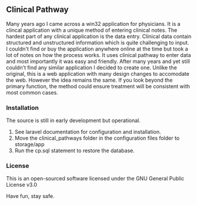## Clinical Pathway

Many years ago I came across a win32 application for physicians. It is a clincal application with a unique method of entering clinical notes. The hardest part of any clinical application is the data entry. Clinical data contain structured and unstructured information which is quite challenging to input. I couldn't find or buy the application anywhere online at the time but took a lot of notes on how the process works. It uses clinical pathway to enter data and most importantly it was easy and friendly. After many years and yet still couldn't find any similar application I decided to create one. Unlike the original, this is a web application with many design changes to accomodate the web. However the idea remains the same. If you look beyond the primary function, the method could ensure treatment will be consistent with most common cases.

### Installation

The source is still in early development but operational. 

1. See laravel documentation for configuration and installation.
2. Move the clinical_pathways folder in the configuration files folder to storage/app
3. Run the cp.sql statement to restore the database.

### License

This is an open-sourced software licensed under the GNU General Public License v3.0

Have fun, stay safe.

